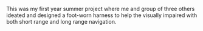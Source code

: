 This was my first year summer project where me and group of three others ideated and designed a foot-worn harness to help the visually impaired with both short range and long range navigation.
